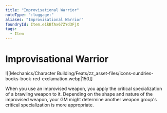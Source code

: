 ```yaml
---
title: "Improvisational Warrior"
noteType: ":luggage:"
aliases: "Improvisational Warrior"
foundryId: Item.e1kBfAx67ZYd3FjX
tags:
  - Item
---
```


# Improvisational Warrior
![[Mechanics/Character Building/Feats/zz_asset-files/icons-sundries-books-book-red-exclamation.webp|150]]

When you use an improvised weapon, you apply the critical specialization of a brawling weapon to it. Depending on the shape and nature of the improvised weapon, your GM might determine another weapon group's critical specialization is more appropriate.
